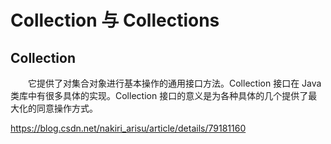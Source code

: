 # Collection 与 Collections

## Collection
　　它提供了对集合对象进行基本操作的通用接口方法。Collection 接口在 Java 类库中有很多具体的实现。Collection 接口的意义是为各种具体的几个提供了最大化的同意操作方式。


https://blog.csdn.net/nakiri_arisu/article/details/79181160


